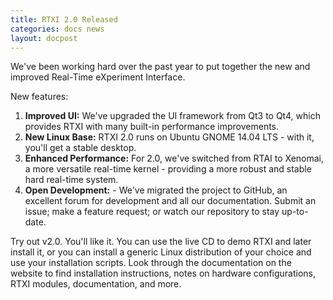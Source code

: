 ```yaml
---
title: RTXI 2.0 Released
categories: docs news
layout: docpost
---
```


We've been working hard over the past year to put together the new and improved Real-Time eXperiment Interface.  

New features:  

1. **Improved UI:** We've upgraded the UI framework from Qt3 to Qt4, which provides RTXI with many built-in performance improvements.  
2. **New Linux Base:** RTXI 2.0 runs on Ubuntu GNOME 14.04 LTS - with it, you'll get a stable desktop.  
3. **Enhanced Performance:** For 2.0, we've switched from RTAI to Xenomai, a more versatile real-time kernel - providing a more robust and stable hard real-time system.  
4. **Open Development:** - We've migrated the project to GitHub, an excellent forum for development and all our documentation. Submit an issue; make a feature request; or watch our repository to stay up-to-date.  

Try out v2.0. You'll like it. You can use the live CD to demo RTXI and later install it, or you can install a generic Linux distribution of your choice and use your installation scripts. Look through the documentation on the website to find installation instructions, notes on hardware configurations, RTXI modules, documentation, and more.  
